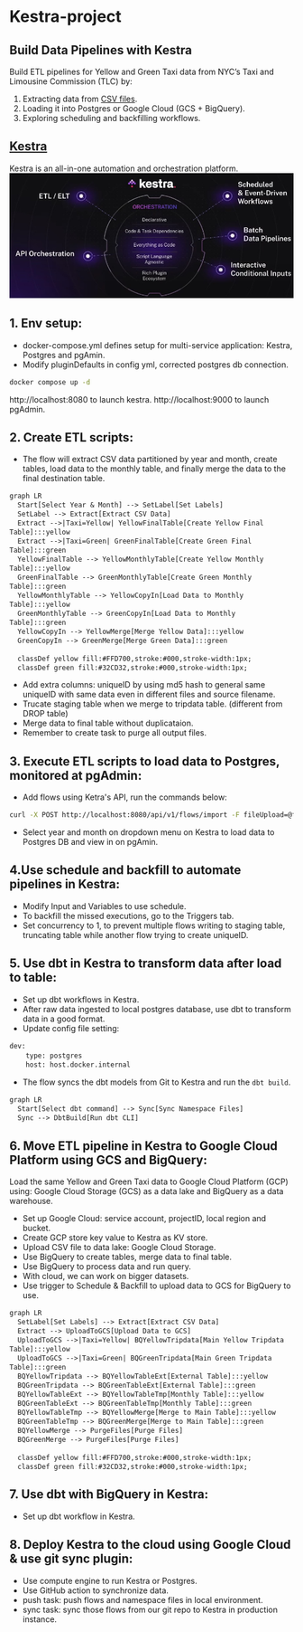 # Kestra-project
## Build Data Pipelines with Kestra
Build ETL pipelines for Yellow and Green Taxi data from NYC’s Taxi and Limousine Commission (TLC) by:

1. Extracting data from [CSV files](https://github.com/DataTalksClub/nyc-tlc-data/releases).
2. Loading it into Postgres or Google Cloud (GCS + BigQuery).
3. Exploring scheduling and backfilling workflows.


## [Kestra](https://github.com/kestra-io/kestra) 
Kestra is an all-in-one automation and orchestration platform. 
![Kestra](jpg/kestra.jpg)


## 1. Env setup: 
- docker-compose.yml defines setup for multi-service application: Kestra, Postgres and pgAmin.
- Modify pluginDefaults in config yml, corrected postgres db connection.
```bash
docker compose up -d
```
http://localhost:8080 to launch kestra.
http://localhost:9000 to launch pgAdmin.

## 2. Create ETL scripts:
- The flow will extract CSV data partitioned by year and month, create tables, load data to the monthly table, and finally merge the data to the final destination table.

```mermaid
graph LR
  Start[Select Year & Month] --> SetLabel[Set Labels]
  SetLabel --> Extract[Extract CSV Data]
  Extract -->|Taxi=Yellow| YellowFinalTable[Create Yellow Final Table]:::yellow
  Extract -->|Taxi=Green| GreenFinalTable[Create Green Final Table]:::green
  YellowFinalTable --> YellowMonthlyTable[Create Yellow Monthly Table]:::yellow
  GreenFinalTable --> GreenMonthlyTable[Create Green Monthly Table]:::green
  YellowMonthlyTable --> YellowCopyIn[Load Data to Monthly Table]:::yellow
  GreenMonthlyTable --> GreenCopyIn[Load Data to Monthly Table]:::green
  YellowCopyIn --> YellowMerge[Merge Yellow Data]:::yellow
  GreenCopyIn --> GreenMerge[Merge Green Data]:::green

  classDef yellow fill:#FFD700,stroke:#000,stroke-width:1px;
  classDef green fill:#32CD32,stroke:#000,stroke-width:1px;
```
- Add extra columns: uniqueID by using md5 hash to general same uniqueID with same data even in different files and source filename.
- Trucate staging table when we merge to tripdata table. (different from DROP table)
- Merge data to final table without duplicataion.
- Remember to create task to purge all output files. 

## 3. Execute ETL scripts to load data to Postgres, monitored at pgAdmin:
- Add flows using Ketra's API, run the commands below:
```bash
curl -X POST http://localhost:8080/api/v1/flows/import -F fileUpload=@flows/02_postgres_taxi.yaml
```
- Select year and month on dropdown menu on Kestra to load data to Postgres DB and view in on pgAmin.

## 4.Use schedule and backfill to automate pipelines in Kestra:
- Modify Input and Variables to use schedule. 
- To backfill the missed executions, go to the Triggers tab.
- Set concurrency to 1, to prevent multiple flows writing to staging table, truncating table while another flow trying to create uniqueID. 

## 5. Use dbt in Kestra to transform data after load to table:
- Set up dbt workflows in Kestra.
- After raw data ingested to local postgres database, use dbt to transform data in a good format.
- Update config file setting:
```bash
dev:
    type: postgres
    host: host.docker.internal
```
- The flow syncs the dbt models from Git to Kestra and run the `dbt build`.
```mermaid
graph LR
  Start[Select dbt command] --> Sync[Sync Namespace Files]
  Sync --> DbtBuild[Run dbt CLI]
```

## 6. Move ETL pipeline in Kestra to Google Cloud Platform using GCS and BigQuery:
Load the same Yellow and Green Taxi data to Google Cloud Platform (GCP) using: Google Cloud Storage (GCS) as a data lake and BigQuery as a data warehouse.
- Set up Google Cloud: service account, projectID, local region and bucket. 
- Create GCP store key value to Kestra as KV store.
- Upload CSV file to data lake: Google Cloud Storage.
- Use BigQuery to create tables, merge data to final table.
- Use BigQuery to process data and run query. 
- With cloud, we can work on bigger datasets. 
- Use trigger to Schedule & Backfill to upload data to GCS for BigQuery to use.

```mermaid
graph LR
  SetLabel[Set Labels] --> Extract[Extract CSV Data]
  Extract --> UploadToGCS[Upload Data to GCS]
  UploadToGCS -->|Taxi=Yellow| BQYellowTripdata[Main Yellow Tripdata Table]:::yellow
  UploadToGCS -->|Taxi=Green| BQGreenTripdata[Main Green Tripdata Table]:::green
  BQYellowTripdata --> BQYellowTableExt[External Table]:::yellow
  BQGreenTripdata --> BQGreenTableExt[External Table]:::green
  BQYellowTableExt --> BQYellowTableTmp[Monthly Table]:::yellow
  BQGreenTableExt --> BQGreenTableTmp[Monthly Table]:::green
  BQYellowTableTmp --> BQYellowMerge[Merge to Main Table]:::yellow
  BQGreenTableTmp --> BQGreenMerge[Merge to Main Table]:::green
  BQYellowMerge --> PurgeFiles[Purge Files]
  BQGreenMerge --> PurgeFiles[Purge Files]

  classDef yellow fill:#FFD700,stroke:#000,stroke-width:1px;
  classDef green fill:#32CD32,stroke:#000,stroke-width:1px;
```

## 7. Use dbt with BigQuery in Kestra:
- Set up dbt workflow in Kestra.

## 8. Deploy Kestra to the cloud using Google Cloud & use git sync plugin:
- Use compute engine to run Kestra or Postgres.
- Use GitHub action to synchronize data. 
- push task: push flows and namespace files in local environment. 
- sync task: sync those flows from our git repo to Kestra in production instance.